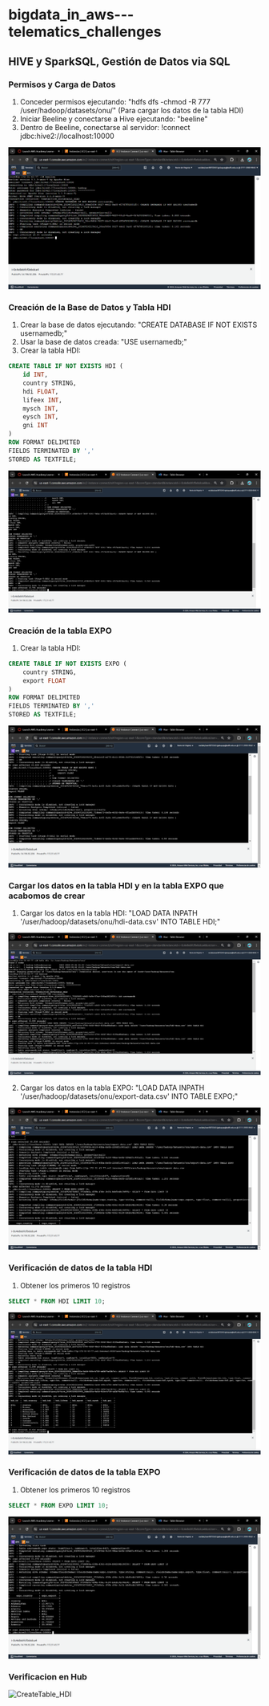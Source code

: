 # bigdata_in_aws---telematics_challenges

## HIVE y SparkSQL, Gestión de Datos via SQL

### Permisos y Carga de Datos
1. Conceder permisos ejecutando: "hdfs dfs -chmod -R 777 /user/hadoop/datasets/onu/" (Para cargar los datos de la tabla HDI)
3. Iniciar Beeline y conectarse a Hive ejecutando: "beeline"
4. Dentro de Beeline, conectarse al servidor: !connect jdbc:hive2://localhost:10000

![ConexionAlServidor](https://github.com/JuanJmf01/bigdata_in_aws---telematics_challenges/blob/main/Images/conexion%20al%20servidor.png)


### Creación de la Base de Datos y Tabla HDI
1. Crear la base de datos ejecutando: "CREATE DATABASE IF NOT EXISTS usernamedb;"
2. Usar la base de datos creada: "USE usernamedb;"
3. Crear la tabla HDI:
```sql
CREATE TABLE IF NOT EXISTS HDI (
    id INT,
    country STRING,
    hdi FLOAT,
    lifeex INT,
    mysch INT,
    eysch INT,
    gni INT
)
ROW FORMAT DELIMITED 
FIELDS TERMINATED BY ','
STORED AS TEXTFILE;
```

![CreateTable_HDI](https://github.com/JuanJmf01/bigdata_in_aws---telematics_challenges/blob/main/Images/Create%20table%20HDI%20.png)


### Creación de la tabla EXPO
1. Crear la tabla HDI:
```sql
CREATE TABLE IF NOT EXISTS EXPO (
    country STRING,
    export FLOAT
)
ROW FORMAT DELIMITED 
FIELDS TERMINATED BY ','
STORED AS TEXTFILE;
```

![CreateTable_HDI](https://github.com/JuanJmf01/bigdata_in_aws---telematics_challenges/blob/main/Images/Creacion%20tabla%20expo.png)

### Cargar los datos en la tabla HDI y en la tabla EXPO que acabomos de crear

1. Cargar los datos en la tabla HDI: "LOAD DATA INPATH '/user/hadoop/datasets/onu/hdi-data.csv' INTO TABLE HDI;"

![CreateTable_HDI](https://github.com/JuanJmf01/bigdata_in_aws---telematics_challenges/blob/main/Images/Cargar%20datos%20a%20tabla%20HDI.png)

2. Cargar los datos en la tabla EXPO: "LOAD DATA INPATH '/user/hadoop/datasets/onu/export-data.csv' INTO TABLE EXPO;"

![CreateTable_HDI](https://github.com/JuanJmf01/bigdata_in_aws---telematics_challenges/blob/main/Images/cargar%20datos%20a%20tabla%20EXPO.png)


### Verificación de datos de la tabla HDI

1. Obtener los primeros 10 registros
```sql
SELECT * FROM HDI LIMIT 10;
```

![CreateTable_HDI](https://github.com/JuanJmf01/bigdata_in_aws---telematics_challenges/blob/main/Images/Cargar%20datos%20a%20tabla%20HDI%202.png)


### Verificación de datos de la tabla EXPO

1. Obtener los primeros 10 registros
```sql
SELECT * FROM EXPO LIMIT 10;
```

![CreateTable_HDI](https://github.com/JuanJmf01/bigdata_in_aws---telematics_challenges/blob/main/Images/Verificar%20datos%20en%20tabla%20expo.png)

### Verificacion en Hub

![CreateTable_HDI]()


